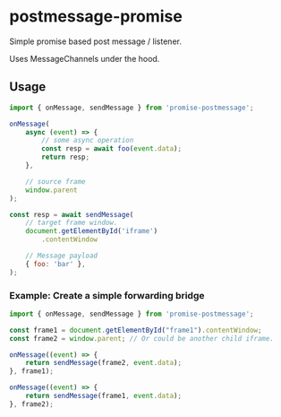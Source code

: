 # postmessage-promise

Simple promise based post message / listener.

Uses MessageChannels under the hood.

## Usage

```js
import { onMessage, sendMessage } from 'promise-postmessage';

onMessage(
    async (event) => {
        // some async operation
        const resp = await foo(event.data);
        return resp;
    }, 

    // source frame
    window.parent 
);

const resp = await sendMessage(
    // target frame window.
    document.getElementById('iframe')
        .contentWindow

    // Message payload
    { foo: 'bar' }, 
);
```

### Example: Create a simple forwarding bridge
```js
import { onMessage, sendMessage } from 'promise-postmessage';

const frame1 = document.getElementById("frame1").contentWindow;
const frame2 = window.parent; // Or could be another child iframe.

onMessage((event) => {
    return sendMessage(frame2, event.data);
}, frame1);

onMessage((event) => {
    return sendMessage(frame1, event.data);
}, frame2);
```
